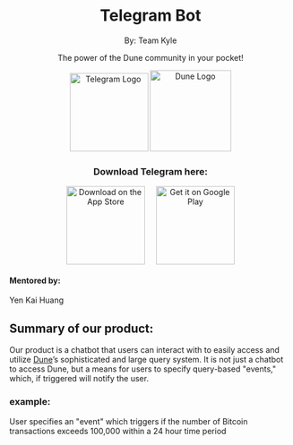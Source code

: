 <h1 align="center"> Telegram Bot</h1> 
<div align="center">
  <p>By: Team Kyle</p>
  <p>The power of the Dune community in your pocket!</p>
  <picture>
    <source srcset="https://upload.wikimedia.org/wikipedia/commons/thumb/8/82/Telegram_logo.svg/2048px-Telegram_logo.svg.png" media="(prefers-color-scheme: dark)">
    <source srcset="https://upload.wikimedia.org/wikipedia/commons/thumb/8/82/Telegram_logo.svg/2048px-Telegram_logo.svg.png" media="(prefers-color-scheme: light)">
    <img alt="Telegram Logo" src="https://upload.wikimedia.org/wikipedia/commons/thumb/8/82/Telegram_logo.svg/2048px-Telegram_logo.svg.png"  width="140">
  </picture>
  <picture>
    <source srcset="https://github.com/adam-gill/tg_trading_bot/assets/81604772/1a2f2ecf-1758-414f-99e5-36c90c10ddff"
 media="(prefers-color-scheme: dark)">
    <source srcset="https://github.com/adam-gill/tg_trading_bot/assets/81604772/1a2f2ecf-1758-414f-99e5-36c90c10ddff" media="(prefers-color-scheme: light)">
    <img alt="Dune Logo" src="https://github.com/adam-gill/tg_trading_bot/assets/81604772/1a2f2ecf-1758-414f-99e5-36c90c10ddff"  width="145">
  </picture>
  <h3>Download Telegram here:</h3>
</div>

<p align="center" style="display: flex; justify-content: center; align-items: center; gap: 20px;">
  <a href="https://apps.apple.com/us/app/telegram-messenger/id686449807">
    <img alt="Download on the App Store" title="App Store" src="http://i.imgur.com/0n2zqHD.png" width="140">
  </a>

  <a href="https://play.google.com/store/apps/details?id=org.telegram.messenger&hl=en_US&gl=US&pli=1">
    <img alt="Get it on Google Play" title="Google Play" src="http://i.imgur.com/mtGRPuM.png" width="140">
  </a>
</p>

#### Mentored by:
Yen Kai Huang

## Summary of our product:
Our product is a chatbot that users can interact with to easily access and utilize [Dune](https://dune.com/)’s sophisticated and large query system. It is not just a chatbot to access Dune, but a means for users to specify query-based "events," which, if triggered will notify the user.
### example:
User specifies an "event" which triggers if the number of Bitcoin transactions exceeds 100,000 within a 24 hour time period
